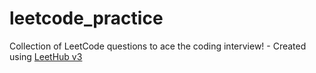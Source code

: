 # leetcode_practice
Collection of LeetCode questions to ace the coding interview! - Created using [LeetHub v3](https://github.com/raphaelheinz/LeetHub-3.0)
